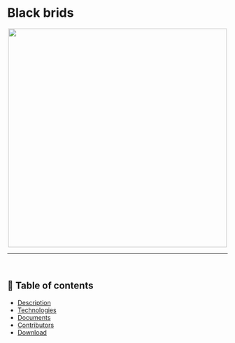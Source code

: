 <h1>Black brids</h1>
<p align = "center">
  <img src = "" alt = "" width="500px">
</p>

<hr>

<br>

## 📝 Table of contents

- [Description](#description)
- [Technologies](#technologies)
- [Documents](#documents)
- [Contributors](#contributors)
- [Download](#download)
